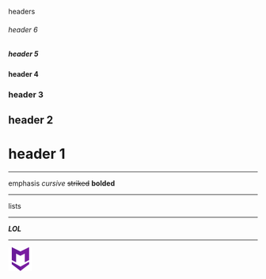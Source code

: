 headers
###### header 6
##### header 5
#### header 4
### header 3
## header 2
# header 1
***
emphasis
*cursive*
~~striked~~
__bolded__
***
lists


***
**_LOL_**
***


![alt text](https://github.com/adam-p/markdown-here/raw/master/src/common/images/icon48.png "test alt")